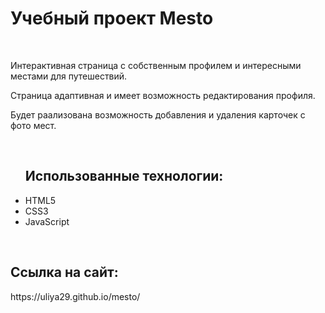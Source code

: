<h1 aligin="center"><b>Учебный проект Mesto</b></h1>
<br>
<p aligin="center">Интерактивная страница с собственным профилем и интересными местами для путешествий.</p>
<p>Страница адаптивная и имеет возможность редактирования профиля.</p>
<p>Будет раализована возможность добавления и удаления карточек с фото мест.</p>
<br>
<ul>
<h2>Использованные технологии:</h2>
  <li>HTML5</li>
  <li>CSS3</li>
  <li>JavaScript</li>
</ul>
<br>
<h2 text-decoration="none">Ссылка на сайт:</h2>
https://uliya29.github.io/mesto/
